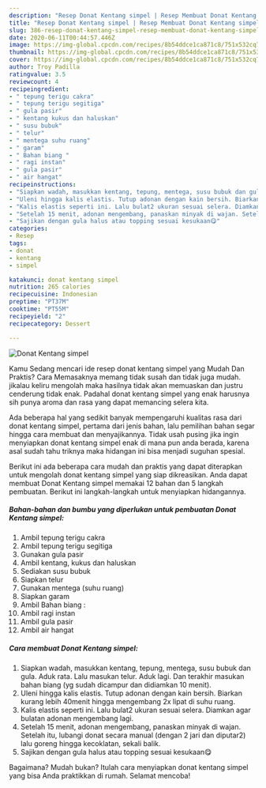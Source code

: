 ```yaml
---
description: "Resep Donat Kentang simpel | Resep Membuat Donat Kentang simpel Yang Enak dan Simpel"
title: "Resep Donat Kentang simpel | Resep Membuat Donat Kentang simpel Yang Enak dan Simpel"
slug: 386-resep-donat-kentang-simpel-resep-membuat-donat-kentang-simpel-yang-enak-dan-simpel
date: 2020-06-11T00:44:57.446Z
image: https://img-global.cpcdn.com/recipes/8b54ddce1ca871c8/751x532cq70/donat-kentang-simpel-foto-resep-utama.jpg
thumbnail: https://img-global.cpcdn.com/recipes/8b54ddce1ca871c8/751x532cq70/donat-kentang-simpel-foto-resep-utama.jpg
cover: https://img-global.cpcdn.com/recipes/8b54ddce1ca871c8/751x532cq70/donat-kentang-simpel-foto-resep-utama.jpg
author: Troy Padilla
ratingvalue: 3.5
reviewcount: 4
recipeingredient:
- " tepung terigu cakra"
- " tepung terigu segitiga"
- " gula pasir"
- " kentang kukus dan haluskan"
- " susu bubuk"
- " telur"
- " mentega suhu ruang"
- " garam"
- " Bahan biang "
- " ragi instan"
- " gula pasir"
- " air hangat"
recipeinstructions:
- "Siapkan wadah, masukkan kentang, tepung, mentega, susu bubuk dan gula. Aduk rata. Lalu masukan telur. Aduk lagi. Dan terakhir masukan bahan biang (yg sudah dicampur dan didiamkan 10 menit)."
- "Uleni hingga kalis elastis. Tutup adonan dengan kain bersih. Biarkan kurang lebih 40menit hingga mengembang 2x lipat di suhu ruang."
- "Kalis elastis seperti ini. Lalu bulat2 ukuran sesuai selera. Diamkan agar bulatan adonan mengembang lagi."
- "Setelah 15 menit, adonan mengembang, panaskan minyak di wajan. Setelah itu, lubangi donat secara manual (dengan 2 jari dan diputar2) lalu goreng hingga kecoklatan, sekali balik."
- "Sajikan dengan gula halus atau topping sesuai kesukaan😋"
categories:
- Resep
tags:
- donat
- kentang
- simpel

katakunci: donat kentang simpel 
nutrition: 265 calories
recipecuisine: Indonesian
preptime: "PT37M"
cooktime: "PT55M"
recipeyield: "2"
recipecategory: Dessert

---
```



![Donat Kentang simpel](https://img-global.cpcdn.com/recipes/8b54ddce1ca871c8/751x532cq70/donat-kentang-simpel-foto-resep-utama.jpg)

Kamu Sedang mencari ide resep donat kentang simpel yang Mudah Dan Praktis? Cara Memasaknya memang tidak susah dan tidak juga mudah. jikalau keliru mengolah maka hasilnya tidak akan memuaskan dan justru cenderung tidak enak. Padahal donat kentang simpel yang enak harusnya sih punya aroma dan rasa yang dapat memancing selera kita.



Ada beberapa hal yang sedikit banyak mempengaruhi kualitas rasa dari donat kentang simpel, pertama dari jenis bahan, lalu pemilihan bahan segar hingga cara membuat dan menyajikannya. Tidak usah pusing jika ingin menyiapkan donat kentang simpel enak di mana pun anda berada, karena asal sudah tahu triknya maka hidangan ini bisa menjadi suguhan spesial.


Berikut ini ada beberapa cara mudah dan praktis yang dapat diterapkan untuk mengolah donat kentang simpel yang siap dikreasikan. Anda dapat membuat Donat Kentang simpel memakai 12 bahan dan 5 langkah pembuatan. Berikut ini langkah-langkah untuk menyiapkan hidangannya.

<!--inarticleads1-->

##### Bahan-bahan dan bumbu yang diperlukan untuk pembuatan Donat Kentang simpel:

1. Ambil  tepung terigu cakra
1. Ambil  tepung terigu segitiga
1. Gunakan  gula pasir
1. Ambil  kentang, kukus dan haluskan
1. Sediakan  susu bubuk
1. Siapkan  telur
1. Gunakan  mentega (suhu ruang)
1. Siapkan  garam
1. Ambil  Bahan biang :
1. Ambil  ragi instan
1. Ambil  gula pasir
1. Ambil  air hangat




<!--inarticleads2-->

##### Cara membuat Donat Kentang simpel:

1. Siapkan wadah, masukkan kentang, tepung, mentega, susu bubuk dan gula. Aduk rata. Lalu masukan telur. Aduk lagi. Dan terakhir masukan bahan biang (yg sudah dicampur dan didiamkan 10 menit).
1. Uleni hingga kalis elastis. Tutup adonan dengan kain bersih. Biarkan kurang lebih 40menit hingga mengembang 2x lipat di suhu ruang.
1. Kalis elastis seperti ini. Lalu bulat2 ukuran sesuai selera. Diamkan agar bulatan adonan mengembang lagi.
1. Setelah 15 menit, adonan mengembang, panaskan minyak di wajan. Setelah itu, lubangi donat secara manual (dengan 2 jari dan diputar2) lalu goreng hingga kecoklatan, sekali balik.
1. Sajikan dengan gula halus atau topping sesuai kesukaan😋




Bagaimana? Mudah bukan? Itulah cara menyiapkan donat kentang simpel yang bisa Anda praktikkan di rumah. Selamat mencoba!
